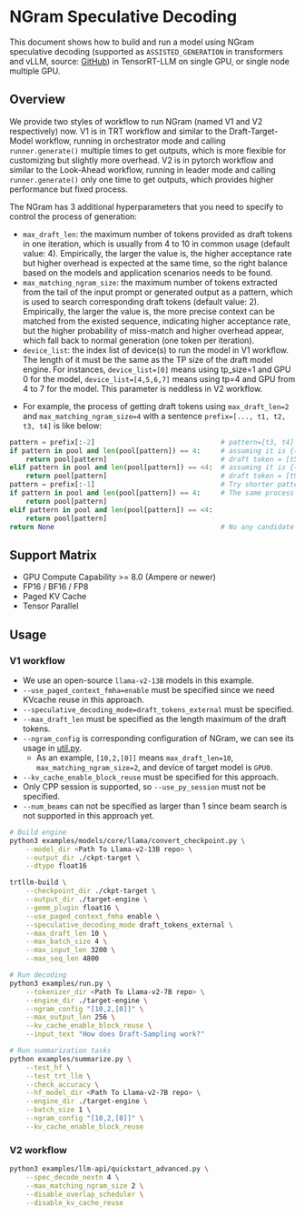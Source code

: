 # NGram Speculative Decoding

This document shows how to build and run a model using NGram speculative decoding (supported as `ASSISTED_GENERATION` in transformers and vLLM, source: [GitHub](https://github.com/apoorvumang/prompt-lookup-decoding/tree/main)) in TensorRT-LLM on single GPU, or single node multiple GPU.

## Overview

We provide two styles of workflow to run NGram (named V1 and V2 respectively) now. V1 is in TRT workflow and similar to the Draft-Target-Model workflow, running in orchestrator mode and calling `runner.generate()` multiple times to get outputs, which is more flexible for customizing but slightly more overhead. V2 is in pytorch workflow and similar to the Look-Ahead workflow, running in leader mode and calling `runner.generate()` only one time to get outputs, which provides higher performance but fixed process.

The NGram has 3 additional hyperparameters that you need to specify to control the process of generation:
- `max_draft_len`: the maximum number of tokens provided as draft tokens in one iteration, which is usually from 4 to 10 in common usage (default value: 4). Empirically, the larger the value is, the higher acceptance rate but higher overhead is expected at the same time, so the right balance based on the models and application scenarios needs to be found.
- `max_matching_ngram_size`: the maximum number of tokens extracted from the tail of the input prompt or generated output as a pattern, which is used to search corresponding draft tokens (default value: 2). Empirically, the larger the value is, the more precise context can be matched from the existed sequence, indicating higher acceptance rate, but the higher probability of miss-match and higher overhead appear, which fall back to normal generation (one token per iteration).
- `device_list`: the index list of device(s) to run the model in V1 workflow. The length of it must be the same as the TP size of the draft model engine. For instances, `device_list=[0]` means using tp_size=1 and GPU 0 for the model, `device_list=[4,5,6,7]` means using tp=4 and GPU from 4 to 7 for the model. This parameter is neddless in V2 workflow.

+ For example, the process of getting draft tokens using `max_draft_len=2` and `max_matching_ngram_size=4` with a sentence `prefix=[..., t1, t2, t3, t4]` is like below:

```Python
pattern = prefix[:-2]                               # pattern=[t3, t4] (length=2)
if pattern in pool and len(pool[pattern]) == 4:     # assuming it is {(t3, t4): (t5, t6, t7, t8)}
    return pool[pattern]                            # draft token = [t5, t6, t7, t8]
elif pattern in pool and len(pool[pattern]) == <4:  # assuming it is {(t3, t4): (t9, t10, t11)}
    return pool[pattern]                            # draft token = [t9, t10, t11]
pattern = prefix[:-1]                               # Try shorter pattern if no candidate of length=2 exists, pattern=[t4] (length=1)
if pattern in pool and len(pool[pattern]) == 4:     # The same process as above
    return pool[pattern]
elif pattern in pool and len(pool[pattern]) == <4:
    return pool[pattern]
return None                                         # No any candidate exists
```

## Support Matrix
  * GPU Compute Capability >= 8.0 (Ampere or newer)
  * FP16 / BF16 / FP8
  * Paged KV Cache
  * Tensor Parallel

## Usage

### V1 workflow

+ We use an open-source `llama-v2-13B` models in this example.
+ `--use_paged_context_fmha=enable` must be specified since we need KVcache reuse in this approach.
+ `--speculative_decoding_mode=draft_tokens_external` must be specified.
+ `--max_draft_len` must be specified as the length maximum of the draft tokens.
+ `--ngram_config` is corresponding configuration of NGram, we can see its usage in [util.py](../util.py).
  + As an example, `[10,2,[0]]` means `max_draft_len=10`, `max_matching_ngram_size=2`, and device of target model is `GPU0`.
+ `--kv_cache_enable_block_reuse` must be specified for this approach.
+ Only CPP session is supported, so `--use_py_session` must not be specified.
+ `--num_beams` can not be specified as larger than 1 since beam search is not supported in this approach yet.

```bash
# Build engine
python3 examples/models/core/llama/convert_checkpoint.py \
    --model_dir <Path To Llama-v2-13B repo> \
    --output_dir ./ckpt-target \
    --dtype float16

trtllm-build \
    --checkpoint_dir ./ckpt-target \
    --output_dir ./target-engine \
    --gemm_plugin float16 \
    --use_paged_context_fmha enable \
    --speculative_decoding_mode draft_tokens_external \
    --max_draft_len 10 \
    --max_batch_size 4 \
    --max_input_len 3200 \
    --max_seq_len 4800

# Run decoding
python3 examples/run.py \
    --tokenizer_dir <Path To Llama-v2-7B repo> \
    --engine_dir ./target-engine \
    --ngram_config "[10,2,[0]]" \
    --max_output_len 256 \
    --kv_cache_enable_block_reuse \
    --input_text "How does Draft-Sampling work?"

# Run summarization tasks
python examples/summarize.py \
    --test_hf \
    --test_trt_llm \
    --check_accuracy \
    --hf_model_dir <Path To Llama-v2-7B repo> \
    --engine_dir ./target-engine \
    --batch_size 1 \
    --ngram_config "[10,2,[0]]" \
    --kv_cache_enable_block_reuse
```

### V2 workflow

```bash
python3 examples/llm-api/quickstart_advanced.py \
    --spec_decode_nextn 4 \
    --max_matching_ngram_size 2 \
    --disable_overlap_scheduler \
    --disable_kv_cache_reuse
```
